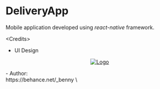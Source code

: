 # DeliveryApp
Mobile application developed using *react-native* framework.

\<Credits\><br />
  - UI Design<br />
  <p align="center">
    <a href="https://www.behance.net/gallery/85836321/Delivery-APP-UI">
      <img src="https://mir-s3-cdn-cf.behance.net/project_modules/1400_opt_1/d3ae3285836321.5d8842ec47dfc.png" alt="Logo">
    </a>
  </p>
  - Author:<br />
  https://behance.net/_benny
\</Credits\>
